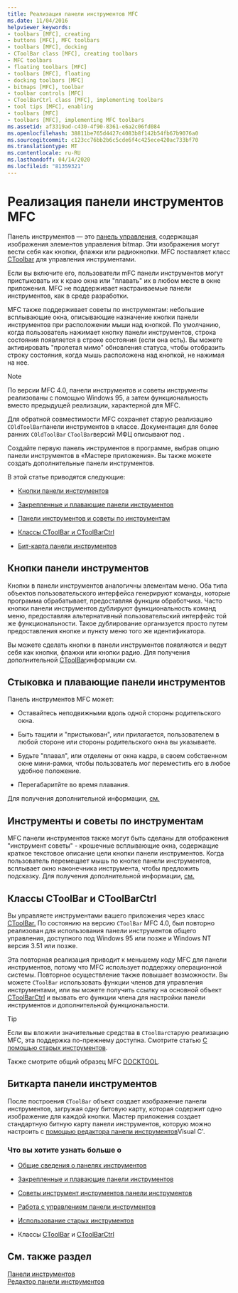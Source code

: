 ```yaml
---
title: Реализация панели инструментов MFC
ms.date: 11/04/2016
helpviewer_keywords:
- toolbars [MFC], creating
- buttons [MFC], MFC toolbars
- toolbars [MFC], docking
- CToolBar class [MFC], creating toolbars
- MFC toolbars
- floating toolbars [MFC]
- toolbars [MFC], floating
- docking toolbars [MFC]
- bitmaps [MFC], toolbar
- toolbar controls [MFC]
- CToolBarCtrl class [MFC], implementing toolbars
- tool tips [MFC], enabling
- toolbars [MFC]
- toolbars [MFC], implementing MFC toolbars
ms.assetid: af3319ad-c430-4f90-8361-e6a2c06fd084
ms.openlocfilehash: 38811be765d4427c4083b8f142b54fb67b9076a0
ms.sourcegitcommit: c123cc76bb2b6c5cde6f4c425ece420ac733bf70
ms.translationtype: MT
ms.contentlocale: ru-RU
ms.lasthandoff: 04/14/2020
ms.locfileid: "81359321"
---
```

# <a name="mfc-toolbar-implementation"></a>Реализация панели инструментов MFC

Панель инструментов — это [панель управления,](../mfc/control-bars.md) содержащая изображения элементов управления bitmap. Эти изображения могут вести себя как кнопки, флажки или радиокнопки. MFC поставляет класс [CToolbar](../mfc/reference/ctoolbar-class.md) для управления инструментами.

Если вы включите его, пользователи mFC панели инструментов могут пристыковать их к краю окна или "плавать" их в любом месте в окне приложения. MFC не поддерживает настраиваемые панели инструментов, как в среде разработки.

MFC также поддерживает советы по инструментам: небольшие всплывающие окна, описывающие назначение кнопки панели инструментов при расположении мыши над кнопкой. По умолчанию, когда пользователь нажимает кнопку панели инструментов, строка состояния появляется в строке состояния (если она есть). Вы можете активировать "пролетая мимо" обновления статуса, чтобы отобразить строку состояния, когда мышь расположена над кнопкой, не нажимая на нее.

> [!NOTE]
> По версии MFC 4.0, панели инструментов и советы инструменты реализованы с помощью Windows 95, а затем функциональность вместо предыдущей реализации, характерной для MFC.

Для обратной совместимости MFC сохраняет старую реализацию `COldToolBar`панели инструментов в классе. Документация для более ранних `COldToolBar` `CToolBar`версий МФЦ описывают под .

Создайте первую панель инструментов в программе, выбрав опцию панели инструментов в «Мастере приложения». Вы также можете создать дополнительные панели инструментов.

В этой статье приводятся следующие:

- [Кнопки панели инструментов](#_core_toolbar_buttons)

- [Закрепленные и плавающие панели инструментов](#_core_docking_and_floating_toolbars)

- [Панели инструментов и советы по инструментам](#_core_toolbars_and_tool_tips)

- [Классы CToolBar и CToolBarCtrl](#_core_the_ctoolbar_and_ctoolbarctrl_classes)

- [Бит-карта панели инструментов](#_core_the_toolbar_bitmap)

## <a name="toolbar-buttons"></a><a name="_core_toolbar_buttons"></a>Кнопки панели инструментов

Кнопки в панели инструментов аналогичны элементам меню. Оба типа объектов пользовательского интерфейса генерируют команды, которые программа обрабатывает, предоставляя функции обработчика. Часто кнопки панели инструментов дублируют функциональность команд меню, предоставляя альтернативный пользовательский интерфейс той же функциональности. Такое дублирование организуется просто путем предоставления кнопке и пункту меню того же идентификатора.

Вы можете сделать кнопки в панели инструментов появляются и ведут себя как кнопки, флажки или кнопки радио. Для получения дополнительной [CToolBar](../mfc/reference/ctoolbar-class.md)информации см.

## <a name="docking-and-floating-toolbars"></a><a name="_core_docking_and_floating_toolbars"></a>Стыковка и плавающие панели инструментов

Панель инструментов MFC может:

- Оставайтесь неподвижными вдоль одной стороны родительского окна.

- Быть тащили и "пристыкован", или прилагается, пользователем в любой стороне или стороны родительского окна вы указываете.

- Будьте "плавал", или отделены от окна кадра, в своем собственном окне мини-рамки, чтобы пользователь мог переместить его в любое удобное положение.

- Перегабаритйте во время плавания.

Для получения дополнительной информации, [см.](../mfc/docking-and-floating-toolbars.md)

## <a name="toolbars-and-tool-tips"></a><a name="_core_toolbars_and_tool_tips"></a>Инструменты и советы по инструментам

MFC панели инструментов также могут быть сделаны для отображения "инструмент советы" - крошечные всплывающие окна, содержащие краткое текстовое описание цели кнопки панели инструментов. Когда пользователь перемещает мышь по кнопке панели инструментов, всплывает окно наконечника инструмента, чтобы предложить подсказку. Для получения дополнительной информации, [см.](../mfc/toolbar-tool-tips.md)

## <a name="the-ctoolbar-and-ctoolbarctrl-classes"></a><a name="_core_the_ctoolbar_and_ctoolbarctrl_classes"></a>Классы CToolBar и CToolBarCtrl

Вы управляете инструментами вашего приложения через класс [CToolBar.](../mfc/reference/ctoolbar-class.md) По состоянию на версию `CToolBar` MFC 4.0, был повторно реализован для использования панели инструментов общего управления, доступного под Windows 95 или позже и Windows NT версия 3.51 или позже.

Эта повторная реализация приводит к меньшему коду MFC для панели инструментов, потому что MFC использует поддержку операционной системы. Повторное осуществление также повышает возможности. Вы можете `CToolBar` использовать функции членов для управления инструментами, или вы можете получить ссылку на основной объект [CToolBarCtrl](../mfc/reference/ctoolbarctrl-class.md) и вызвать его функции члена для настройки панели инструментов и дополнительной функциональности.

> [!TIP]
> Если вы вложили значительные средства в `CToolBar`старую реализацию MFC, эта поддержка по-прежнему доступна. Смотрите статью [С помощью старых инструментов](../mfc/using-your-old-toolbars.md).

Также смотрите общий образец MFC [DOCKTOOL](../overview/visual-cpp-samples.md).

## <a name="the-toolbar-bitmap"></a><a name="_core_the_toolbar_bitmap"></a>Биткарта панели инструментов

После построения `CToolBar` объект создает изображение панели инструментов, загружая одну битовую карту, которая содержит одно изображение для каждой кнопки. Мастер приложения создает стандартную битную карту панели инструментов, которую можно настроить с [помощью редактора панели инструментов](../windows/toolbar-editor.md)Visual C'.

### <a name="what-do-you-want-to-know-more-about"></a>Что вы хотите узнать больше о

- [Общие сведения о панелях инструментов](../mfc/toolbar-fundamentals.md)

- [Закрепленные и плавающие панели инструментов](../mfc/docking-and-floating-toolbars.md)

- [Советы инструмент инструментов панели инструментов](../mfc/toolbar-tool-tips.md)

- [Работа с управлением панели инструментов](../mfc/working-with-the-toolbar-control.md)

- [Использование старых инструментов](../mfc/using-your-old-toolbars.md)

- Классы [CToolBar](../mfc/reference/ctoolbar-class.md) и [CToolBarCtrl](../mfc/reference/ctoolbarctrl-class.md)

## <a name="see-also"></a>См. также раздел

[Панели инструментов](../mfc/toolbars.md)<br/>
[Редактор панели инструментов](../windows/toolbar-editor.md)
